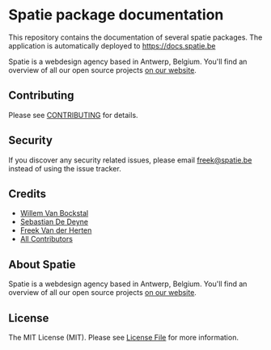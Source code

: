 # Spatie package documentation

This repository contains the documentation of several spatie packages. The application is automatically deployed
to https://docs.spatie.be

Spatie is a webdesign agency based in Antwerp, Belgium. You'll find an overview of all our open source projects [on our website](https://spatie.be/opensource).


## Contributing

Please see [CONTRIBUTING](CONTRIBUTING.md) for details.

## Security

If you discover any security related issues, please email freek@spatie.be instead of using the issue tracker.

## Credits

- [Willem Van Bockstal](https://github.com/willemvb)
- [Sebastian De Deyne](https://github.com/sebastiandedeyne)
- [Freek Van der Herten](https://github.com/freekmurze)
- [All Contributors](../../contributors)

## About Spatie
Spatie is a webdesign agency based in Antwerp, Belgium. You'll find an overview of all our open source projects [on our website](https://spatie.be/opensource).

## License

The MIT License (MIT). Please see [License File](LICENSE.md) for more information.
